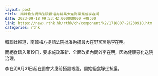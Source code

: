 ```yaml
---
layout: post
title: 南韓檢方提請法院批准拘捕最大在野黨黨魁李在明
date: 2023-09-18 09:53:42.000000000 +08:00
link: https://news.rthk.hk/rthk/ch/component/k2/1718807-20230918.htm
categories: rthk
---
```


韓聯社報道，南韓檢方提請法院批准拘捕最大在野黨黨魁李在明。

而絕食踏入第19日，要求施政革新、全面改組內閣的李在明，因為健康惡化送院治理。

李在明8月31日起在國會大廈前搭設帳篷，開始絕食靜坐抗議。

